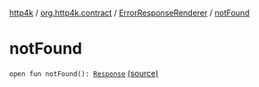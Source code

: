 [http4k](../../index.md) / [org.http4k.contract](../index.md) / [ErrorResponseRenderer](index.md) / [notFound](./not-found.md)

# notFound

`open fun notFound(): `[`Response`](../../org.http4k.core/-response/index.md) [(source)](https://github.com/http4k/http4k/blob/master/http4k-core/src/main/kotlin/org/http4k/contract/ErrorResponseRenderer.kt#L14)